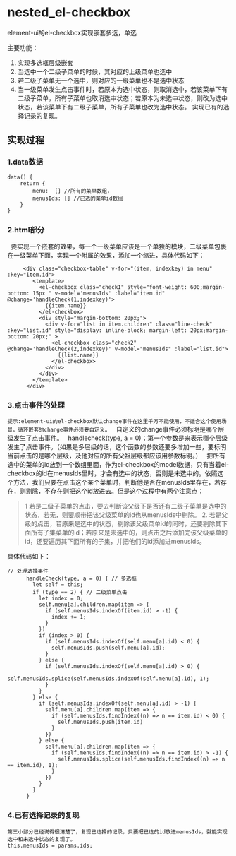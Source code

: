 # nested_el-checkbox
element-ui的el-checkbox实现嵌套多选，单选

主要功能：
1. 实现多选框层级嵌套
2. 当选中一个二级子菜单的时候，其对应的上级菜单也选中
3. 若二级子菜单无一个选中，则对应的一级菜单也不是选中状态
4. 当一级菜单发生点击事件时，若原本为选中状态，则取消选中，若该菜单下有二级子菜单，所有子菜单也取消选中状态；若原本为未选中状态，则改为选中状态，若该菜单下有二级子菜单，所有子菜单也改为选中状态。
实现已有的选择记录的复现。

## 实现过程

### 1.data数据
	
```
data() {
	return {
		menu:  [] //所有的菜单数组，
		menusIds: [] //已选的菜单id数组
	}
}
```
 ### 2.html部分
 
 &nbsp;&nbsp;要实现一个嵌套的效果，每一个一级菜单应该是一个单独的模块，二级菜单包裹在一级菜单下面，实现一个附属的效果，添加一个缩进，具体代码如下：

```
	 <div class="checkbox-table" v-for="(item, indexkey) in menu" :key="item.id">
        <template>
          <el-checkbox class="check1" style="font-weight: 600;margin-bottom: 15px " v-model='menusIds' :label="item.id" @change='handleCheck(1,indexkey)'>
            {{item.name}}
          </el-checkbox>
          <div style="margin-bottom: 20px;">
            <div v-for="list in item.children" class="line-check" :key="list.id" style="display: inline-block; margin-left: 20px;margin-bottom: 20px;" >
              <el-checkbox class="check2" @change='handleCheck(2,indexkey)' v-model="menusIds" :label="list.id">
                {{list.name}}
              </el-checkbox>
            </div>
          </div>
        </template>
      </div>
```

### 3.点击事件的处理
`提示:element-ui的el-checkbox默认change事件在这里千万不能使用，不适合这个使用场景，循环嵌套的change事件必须要自定义`。
&nbsp;&nbsp;自定义的change事件必须标明是哪个层级发生了点击事件。
&nbsp;&nbsp;handlecheck(type, a = 0)；第一个参数是来表示哪个层级发生了点击事件。（如果是多层级的话，这个函数的参数还要多增加一些，要标明当前点击的是哪个层级，及他对应的所有父祖层级都应该用参数标明。）
&nbsp;&nbsp;把所有选中的菜单的id放到一个数组里面，作为el-checkbox的model数据，只有当着el-checkbox的id在menusIds里时，才会有选中的状态，否则是未选中的。依照这个方法，我们只要在点击这个某个菜单时，判断他是否在menusIds里存在，若存在，则剔除，不存在则把这个id放进去。但是这个过程中有两个注意点：

> 1 若是二级子菜单的点击，要去判断该父级下是否还有二级子菜单是选中的状态，若无，则要顺带把该父级菜单的id也从menusIds中剔除。
> 2. 若是父级的点击，若原来是选中的状态，剔除该父级菜单id的同时，还要剔除其下面所有子集菜单的id；若原来是未选中的，则点击之后添加完该父级菜单的id，还要遍历其下面所有的子集，并把他们的id添加进menusIds。

具体代码如下：

```
// 处理选择事件
      handleCheck(type, a = 0) { // 多选框
        let self = this;
        if (type == 2) { // 二级菜单点击
          let index = 0;
          self.menu[a].children.map(item => {
            if (self.menusIds.indexOf(item.id) > -1) {
              index += 1;
            }
          })
          if (index > 0) {
            if (self.menusIds.indexOf(self.menu[a].id) < 0) {
              self.menusIds.push(self.menu[a].id);
            }
          } else {
            if (self.menusIds.indexOf(self.menu[a].id) > 0) {
              self.menusIds.splice(self.menusIds.indexOf(self.menu[a].id), 1);
            }
          }
        } else {
          if (self.menusIds.indexOf(self.menu[a].id) > -1) {
            self.menu[a].children.map(item => {
              if (self.menusIds.findIndex((n) => n == item.id) < 0) {
                self.menusIds.push(item.id)
              }
            })
          } else {
            self.menu[a].children.map(item => {
              if (self.menusIds.findIndex((n) => n == item.id) > -1) {
                self.menusIds.splice(self.menusIds.findIndex((n) => n == item.id), 1);
              }
            })
          }
        }
      }
```

### 4.已有选择记录的复现
	第三小部分已经说得很清楚了，复现已选择的记录，只要把已选的id放进menusIds，就能实现选中和未选中状态的复现了。
	this.menusIds = params.ids;
